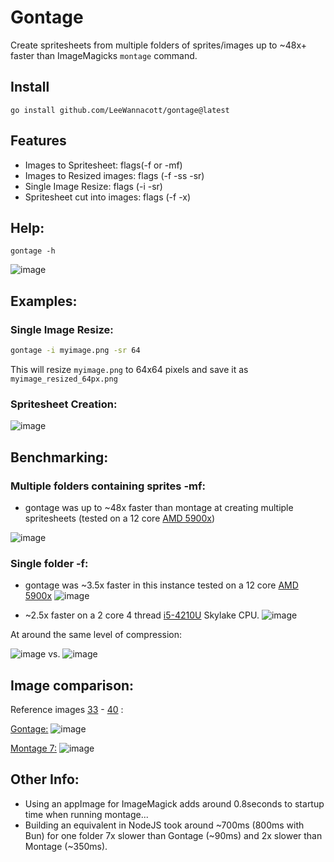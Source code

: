 # Gontage

Create spritesheets from multiple folders of sprites/images up to ~48x+ faster than ImageMagicks `montage` command.

## Install
`go install github.com/LeeWannacott/gontage@latest`

## Features
* Images to Spritesheet: flags(-f or -mf)
* Images to Resized images: flags (-f -ss -sr)
* Single Image Resize: flags (-i -sr)
* Spritesheet cut into images: flags (-f -x)

## Help:
`gontage -h`

![image](https://github.com/LeeWannacott/gontage/assets/49783296/7b5f2721-5ca8-4508-b072-431536d247bb)

## Examples:

### Single Image Resize:
```bash
gontage -i myimage.png -sr 64
```
This will resize `myimage.png` to 64x64 pixels and save it as `myimage_resized_64px.png`

### Spritesheet Creation:
![image](https://github.com/LeeWannacott/gontage/assets/49783296/c0c35076-5a54-4295-bab0-45385a0dd31d)



## Benchmarking:

### Multiple folders containing sprites -mf:

* gontage was up to ~48x faster than montage at creating multiple spritesheets (tested on a 12 core [AMD 5900x](https://www.amd.com/en/product/10461))

![image](https://github.com/LeeWannacott/gontage/assets/49783296/485911aa-661c-4313-97f4-bfb85aca8100)


### Single folder -f:
* gontage was ~3.5x faster in this instance tested on a 12 core [AMD 5900x](https://www.amd.com/en/product/10461)
![image](https://github.com/LeeWannacott/gontage/assets/49783296/2859f3b9-7c62-4edb-8aed-d1ff2435f942)

* ~2.5x faster on a 2 core 4 thread [i5-4210U](https://www.intel.com/content/www/us/en/products/sku/81016/intel-core-i54210u-processor-3m-cache-up-to-2-70-ghz/specifications.html) Skylake CPU.
![image](https://github.com/LeeWannacott/gontage/assets/49783296/f7070214-278e-4c98-a0b3-e7af0455d932)



At around the same level of compression:

![image](https://github.com/LeeWannacott/gontage/assets/49783296/6aed6d6f-e7ce-4ca1-8d22-172a84bc398e)
 vs.
![image](https://github.com/LeeWannacott/gontage/assets/49783296/e6a5932e-34dd-4995-8ee6-b1d731e0d61c)

## Image comparison:

Reference images [33](https://github.com/LeeWannacott/gontage/blob/main/test_sprites/frame0033.png) - [40](https://github.com/LeeWannacott/gontage/blob/main/test_sprites/frame0033.png)  :

[Gontage:](https://github.com/LeeWannacott/gontage/blob/main/test_sprites_f187_v24_gontage.png)
![image](https://github.com/LeeWannacott/gontage/assets/49783296/ea271798-7a04-4111-860b-80b19a23b86f)



[Montage 7:](https://github.com/LeeWannacott/gontage/blob/main/test_sprites_f187_v24_montage_7.png)
![image](https://github.com/LeeWannacott/gontage/assets/49783296/05e65b17-2752-4ebd-949b-0f1636eed765)


## Other Info:
* Using an appImage for ImageMagick adds around 0.8seconds to startup time when running montage...
* Building an equivalent in NodeJS took around ~700ms (800ms with Bun) for one folder 7x slower than Gontage (~90ms) and 2x slower than Montage (~350ms).
